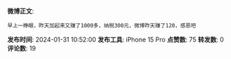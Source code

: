 **微博正文**: 
```
早上一睁眼，昨天加起来又赚了1000多，纳税300元，微博昨天赚了120，感恩吧
```
**发布时间**: 2024-01-31 10:52:00
**发布工具**: iPhone 15 Pro
**点赞数**: 75
**转发数**: 0
**评论数**: 19
